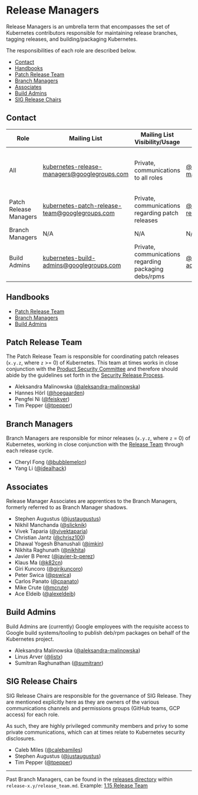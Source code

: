 # Release Managers <!-- omit in toc -->

Release Managers is an umbrella term that encompasses the set of Kubernetes contributors responsible for maintaining release branches, tagging releases, and building/packaging Kubernetes.

The responsibilities of each role are described below.

- [Contact](#Contact)
- [Handbooks](#Handbooks)
- [Patch Release Team](#Patch-Release-Team)
- [Branch Managers](#Branch-Managers)
- [Associates](#Associates)
- [Build Admins](#Build-Admins)
- [SIG Release Chairs](#SIG-Release-Chairs)

## Contact

| Role | Mailing List | Mailing List Visibility/Usage | GitHub | Slack |
|---|---|---|---|---|
| All | [kubernetes-release-managers@googlegroups.com](mailto:kubernetes-release-managers@googlegroups.com) | Private, communications to all roles | [@kubernetes/release-managers](https://github.com/orgs/kubernetes/teams/release-managers) | [#release-management](https://kubernetes.slack.com/messages/CJH2GBF7Y) (channel) / @release-managers (user group)
| Patch Release Managers | [kubernetes-patch-release-team@googlegroups.com](mailto:kubernetes-patch-release-team@googlegroups.com) | Private, communications regarding patch releases | [@kubernetes/patch-release-team](https://github.com/orgs/kubernetes/teams/patch-release-team) | [#release-private](https://kubernetes.slack.com/messages/GKEA5EL67) (**_private_** channel) |
| Branch Managers | N/A | N/A | N/A | N/A |
| Build Admins | [kubernetes-build-admins@googlegroups.com](mailto:kubernetes-patch-release-team@googlegroups.com) | Private, communications regarding packaging debs/rpms | [@kubernetes/build-admins](https://github.com/orgs/kubernetes/teams/build-admins) | N/A |


## Handbooks

- [Patch Release Team](/release-engineering/role-handbooks/patch-release-manager.md)
- [Branch Managers](/release-engineering/role-handbooks/branch-manager.md)
- [Build Admins](/release-engineering/packaging.md)


## Patch Release Team

The Patch Release Team is responsible for coordinating patch releases (`x.y.z`, where `z` >= 0) of Kubernetes. This team at times works in close conjunction with the [Product Security Committee](https://git.k8s.io/community/committee-product-security/README.md) and therefore should abide by the guidelines set forth in the [Security Release Process](https://git.k8s.io/security/security-release-process.md). 

- Aleksandra Malinowska ([@aleksandra-malinowska](https://github.com/aleksandra-malinowska))
- Hannes Hörl ([@hoegaarden](https://github.com/hoegaarden))
- Pengfei Ni ([@feiskyer](https://github.com/feiskyer))
- Tim Pepper ([@tpepper](https://github.com/tpepper))


## Branch Managers

Branch Managers are responsible for minor releases (`x.y.z`, where `z` = 0) of Kubernetes, working in close conjunction with the [Release Team](/release-team/README.md) through each release cycle.

- Cheryl Fong ([@bubblemelon](https://github.com/bubblemelon))
- Yang Li ([@idealhack](https://github.com/idealhack))


## Associates

Release Manager Associates are apprentices to the Branch Managers, formerly referred to as Branch Manager shadows.

- Stephen Augustus ([@justaugustus](https://github.com/justaugustus))
- Nikhil Manchanda ([@slicknik](https://github.com/slicknik))
- Vivek Taparia ([@vivektaparia](https://github.com/vivektaparia))
- Christian Jantz ([@chrisz100](https://github.com/chrisz100))
- Dhawal Yogesh Bhanushali ([@imkin](https://github.com/imkin))
- Nikhita Raghunath ([@nikhita](https://github.com/nikhita))
- Javier B Perez ([@javier-b-perez](https://github.com/javier-b-perez))
- Klaus Ma ([@k82cn](https://github.com/k82cn))
- Giri Kuncoro ([@girikuncoro](https://github.com/girikuncoro))
- Peter Swica ([@pswica](https://github.com/pswica))
- Carlos Panato ([@cpanato](https://github.com/cpanato))
- Mike Crute ([@mcrute](https://github.com/mcrute))
- Ace Eldeib ([@alexeldeib](https://github.com/alexeldeib))


## Build Admins

Build Admins are (currently) Google employees with the requisite access to Google build systems/tooling to publish deb/rpm packages on behalf of the Kubernetes project.

- Aleksandra Malinowska ([@aleksandra-malinowska](https://github.com/aleksandra-malinowska))
- Linus Arver ([@listx](https://github.com/listx))
- Sumitran Raghunathan ([@sumitranr](https://github.com/sumitranr))


## SIG Release Chairs

SIG Release Chairs are responsible for the governance of SIG Release. They are mentioned explicitly here as they are owners of the various communications channels and permissions groups (GitHub teams, GCP access) for each role.

As such, they are highly privileged community members and privy to some private communications, which can at times relate to Kubernetes security disclosures.

- Caleb Miles ([@calebamiles](https://github.com/calebamiles))
- Stephen Augustus ([@justaugustus](https://github.com/justaugustus))
- Tim Pepper ([@tpepper](https://github.com/tpepper))


---

Past Branch Managers, can be found in the [releases directory](/releases) within `release-x.y/release_team.md`.
Example: [1.15 Release Team](/releases/release-1.15/release_team.md)
